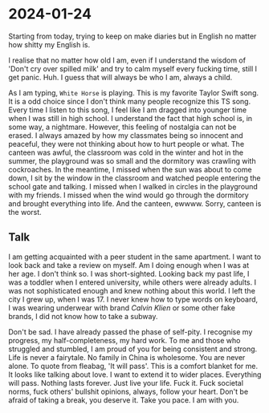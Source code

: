 <!---
date: 2024-01-24
authors:
  - otto
categories:
  - thoughts
--->
# 2024-01-24
Starting from today, trying to keep on make diaries but in English no matter how
shitty my English is.

I realise that no matter how old I am, even if I understand the wisdom of 
'Don't cry over spilled milk' and try to calm myself every fucking time, still
I get panic. Huh. I guess that will always be who I am, always a child.

As I am typing, `White Horse` is playing. This is my favorite Taylor Swift song. It is
a odd choice since I don't think many people recognize this TS song. Every time I listen
to this song, I feel like I am dragged into younger time when I was still in high school.
I understand the fact that high school is, in some way, a nightmare. However, this feeling of
nostalgia can not be erased. I always amazed by how my classmates being so innocent and peaceful,
they were not thinking about how to hurt people or what. The canteen was awful, the classroom was cold in
 the winter and hot in the summer, the playground was so small and the dormitory was crawling with cockroaches.
In the meantime, I missed when the sun was about to come down, I sit by the window in the classroom and watched
people entering the school gate and talking. I missed when I walked in circles in the playground with my friends.
I missed when the wind would go through the dormitory and brought everything into life. And the canteen, ewwww. Sorry,
 canteen is the worst.

## Talk

I am getting acquainted with a peer student in the same apartment. I want to look back and
take a review on myself. Am I doing enough when I was at her age. I don't think so.
I was short-sighted. Looking back my past life, I was a toddler when I entered university, while others
 were already adults. I was not sophisticated enough and knew nothing about this world. I left the city I grew up,
when I was 17. I never knew how to type words on keyboard, I was wearing underwear with brand _Calvin Klien_ or some other
 fake brands, I did not know how to take a subway.

Don't be sad. I have already passed the phase of self-pity. I recognise my progress, my half-completeness,
my hard work. To me and those who struggled and stumbled, I am proud of you for being consistent and strong.
Life is never a fairytale. No family in China is wholesome. You are never alone. To quote from fleabag, 'It will pass'.
This is a comfort blanket for me. It looks like talking about love. I want to extend it to wider places.
Everything will pass. Nothing lasts forever. Just live your life. Fuck it. Fuck societal norms,
fuck others' bullshit opinions, always, follow your heart. Don't be afraid of taking a break, you deserve it.
Take you pace. I am with you.

